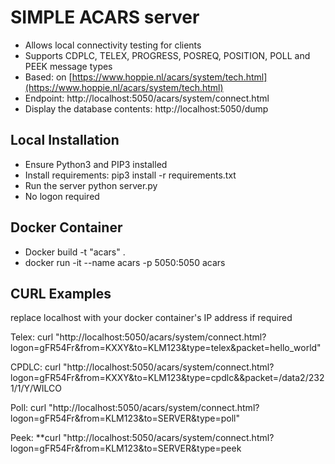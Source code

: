 # SIMPLE ACARS server

* Allows local connectivity testing for clients
* Supports CDPLC, TELEX, PROGRESS, POSREQ, POSITION, POLL and PEEK message types
* Based: on [https://www.hoppie.nl/acars/system/tech.html](https://www.hoppie.nl/acars/system/tech.html)
* Endpoint: http://localhost:5050/acars/system/connect.html
* Display the database contents: http://localhost:5050/dump

## Local Installation

* Ensure Python3 and PIP3 installed
* Install requirements: pip3 install -r requirements.txt
* Run the server python server.py
* No logon required

## Docker Container

* Docker build -t "acars" .
* docker run -it --name acars -p 5050:5050 acars

## CURL Examples

replace  localhost with your docker container's IP address if required

Telex: curl "http://localhost:5050/acars/system/connect.html?logon=gFR54Fr&from=KXXY&to=KLM123&type=telex&packet=hello_world"

CPDLC:  curl "http://localhost:5050/acars/system/connect.html?logon=gFR54Fr&from=KXXY&to=KLM123&type=cpdlc&&packet=/data2/2321/1/Y/WILCO

Poll:  curl "http://localhost:5050/acars/system/connect.html?logon=gFR54Fr&from=KLM123&to=SERVER&type=poll"

Peek: **curl "http://localhost:5050/acars/system/connect.html?logon=gFR54Fr&from=KLM123&to=SERVER&type=peek
